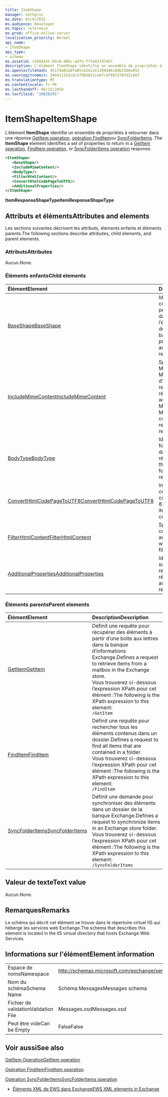 ```yaml
---
title: ItemShape
manager: sethgros
ms.date: 03/9/2015
ms.audience: Developer
ms.topic: reference
ms.prod: office-online-server
localization_priority: Normal
api_name:
- ItemShape
api_type:
- schema
ms.assetid: c5604161-bbc0-40bc-ad75-ff7e837d745f
description: L’élément ItemShape identifie un ensemble de propriétés à retourner dans une opération GetItem, FindItem opération ou une réponse d’opération SyncFolderItems.
ms.openlocfilehash: 95174a85a8fa05cb2612e1289d46c8db32b6e052
ms.sourcegitcommit: 34041125dc8c5f993b21cebfc4f8b72f0fd2cb6f
ms.translationtype: MT
ms.contentlocale: fr-FR
ms.lasthandoff: 06/25/2018
ms.locfileid: "19828191"
---
```

# <a name="itemshape"></a><span data-ttu-id="f4727-103">ItemShape</span><span class="sxs-lookup"><span data-stu-id="f4727-103">ItemShape</span></span>

<span data-ttu-id="f4727-104">L’élément **ItemShape** identifie un ensemble de propriétés à retourner dans une réponse [GetItem operation](getitem-operation.md), [opération FindItem](finditem-operation.md)ou [SyncFolderItems](syncfolderitems-operation.md) .</span><span class="sxs-lookup"><span data-stu-id="f4727-104">The **ItemShape** element identifies a set of properties to return in a [GetItem operation](getitem-operation.md), [FindItem operation](finditem-operation.md), or [SyncFolderItems operation](syncfolderitems-operation.md) response.</span></span> 
  
```XML
<ItemShape>
   <BaseShape/>
   <IncludeMimeContent/>
   <BodyType/>
   <FilterHtmlContent/>
   <ConvertHtmlCodePageToUTF8/>
   <AdditionalProperties/>
</ItemShape>
```

 <span data-ttu-id="f4727-105">**ItemResponseShapeType**</span><span class="sxs-lookup"><span data-stu-id="f4727-105">**ItemResponseShapeType**</span></span>
## <a name="attributes-and-elements"></a><span data-ttu-id="f4727-106">Attributs et éléments</span><span class="sxs-lookup"><span data-stu-id="f4727-106">Attributes and elements</span></span>

<span data-ttu-id="f4727-107">Les sections suivantes décrivent les attributs, éléments enfants et éléments parents.</span><span class="sxs-lookup"><span data-stu-id="f4727-107">The following sections describe attributes, child elements, and parent elements.</span></span>
  
### <a name="attributes"></a><span data-ttu-id="f4727-108">Attributs</span><span class="sxs-lookup"><span data-stu-id="f4727-108">Attributes</span></span>

<span data-ttu-id="f4727-109">Aucun.</span><span class="sxs-lookup"><span data-stu-id="f4727-109">None.</span></span>
  
### <a name="child-elements"></a><span data-ttu-id="f4727-110">Éléments enfants</span><span class="sxs-lookup"><span data-stu-id="f4727-110">Child elements</span></span>

|<span data-ttu-id="f4727-111">**Élément**</span><span class="sxs-lookup"><span data-stu-id="f4727-111">**Element**</span></span>|<span data-ttu-id="f4727-112">**Description**</span><span class="sxs-lookup"><span data-stu-id="f4727-112">**Description**</span></span>|
|:-----|:-----|
|[<span data-ttu-id="f4727-113">BaseShape</span><span class="sxs-lookup"><span data-stu-id="f4727-113">BaseShape</span></span>](baseshape.md) <br/> |<span data-ttu-id="f4727-114">Identifie la configuration de propriétés à retourner dans une réponse de l’élément ou le dossier de base.</span><span class="sxs-lookup"><span data-stu-id="f4727-114">Identifies the basic configuration of properties to return in an item or folder response.</span></span>  <br/> |
|[<span data-ttu-id="f4727-115">IncludeMimeContent</span><span class="sxs-lookup"><span data-stu-id="f4727-115">IncludeMimeContent</span></span>](includemimecontent.md) <br/> |<span data-ttu-id="f4727-116">Spécifie si le contenu Multipurpose Internet Mail Extensions (MIME) d’un élément est renvoyé dans la réponse.</span><span class="sxs-lookup"><span data-stu-id="f4727-116">Specifies whether the Multipurpose Internet Mail Extensions (MIME) content of an item is returned in the response.</span></span>  <br/> |
|[<span data-ttu-id="f4727-117">BodyType</span><span class="sxs-lookup"><span data-stu-id="f4727-117">BodyType</span></span>](bodytype.md) <br/> |<span data-ttu-id="f4727-118">Identifie la mise en forme le corps du texte dans la réponse.</span><span class="sxs-lookup"><span data-stu-id="f4727-118">Identifies how the body text is formatted in the response.</span></span>  <br/> |
|[<span data-ttu-id="f4727-119">ConvertHtmlCodePageToUTF8</span><span class="sxs-lookup"><span data-stu-id="f4727-119">ConvertHtmlCodePageToUTF8</span></span>](converthtmlcodepagetoutf8.md) <br/> |<span data-ttu-id="f4727-120">Indique si l’élément corps HTML est converti en UTF-8.</span><span class="sxs-lookup"><span data-stu-id="f4727-120">Indicates whether the item HTML body is converted to UTF8.</span></span>  <br/> |
|[<span data-ttu-id="f4727-121">FilterHtmlContent</span><span class="sxs-lookup"><span data-stu-id="f4727-121">FilterHtmlContent</span></span>](filterhtmlcontent.md) <br/> |<span data-ttu-id="f4727-122">Spécifie si le filtrage du contenu HTML est activé.</span><span class="sxs-lookup"><span data-stu-id="f4727-122">Specifies whether HTML content filtering is enabled.</span></span>  <br/> |
|[<span data-ttu-id="f4727-123">AdditionalProperties</span><span class="sxs-lookup"><span data-stu-id="f4727-123">AdditionalProperties</span></span>](additionalproperties.md) <br/> |<span data-ttu-id="f4727-124">Identifie les propriétés supplémentaires pour retourner une réponse.</span><span class="sxs-lookup"><span data-stu-id="f4727-124">Identifies additional properties to return in a response.</span></span>  <br/> |
   
### <a name="parent-elements"></a><span data-ttu-id="f4727-125">Éléments parents</span><span class="sxs-lookup"><span data-stu-id="f4727-125">Parent elements</span></span>

|<span data-ttu-id="f4727-126">**Élément**</span><span class="sxs-lookup"><span data-stu-id="f4727-126">**Element**</span></span>|<span data-ttu-id="f4727-127">**Description**</span><span class="sxs-lookup"><span data-stu-id="f4727-127">**Description**</span></span>|
|:-----|:-----|
|[<span data-ttu-id="f4727-128">GetItem</span><span class="sxs-lookup"><span data-stu-id="f4727-128">GetItem</span></span>](getitem.md) <br/> |<span data-ttu-id="f4727-129">Définit une requête pour récupérer des éléments à partir d’une boîte aux lettres dans la banque d’informations Exchange.</span><span class="sxs-lookup"><span data-stu-id="f4727-129">Defines a request to retrieve items from a mailbox in the Exchange store.</span></span>  <br/> <span data-ttu-id="f4727-130">Vous trouverez ci-dessous l’expression XPath pour cet élément :</span><span class="sxs-lookup"><span data-stu-id="f4727-130">The following is the XPath expression to this element:</span></span>  <br/>  `/GetItem` <br/> |
|[<span data-ttu-id="f4727-131">FindItem</span><span class="sxs-lookup"><span data-stu-id="f4727-131">FindItem</span></span>](finditem.md) <br/> |<span data-ttu-id="f4727-132">Définit une requête pour rechercher tous les éléments contenus dans un dossier.</span><span class="sxs-lookup"><span data-stu-id="f4727-132">Defines a request to find all items that are contained in a folder.</span></span>  <br/> <span data-ttu-id="f4727-133">Vous trouverez ci-dessous l’expression XPath pour cet élément :</span><span class="sxs-lookup"><span data-stu-id="f4727-133">The following is the XPath expression to this element:</span></span>  <br/>  `/FindItem` <br/> |
|[<span data-ttu-id="f4727-134">SyncFolderItems</span><span class="sxs-lookup"><span data-stu-id="f4727-134">SyncFolderItems</span></span>](syncfolderitems.md) <br/> |<span data-ttu-id="f4727-135">Définit une demande pour synchroniser des éléments dans un dossier de la banque Exchange.</span><span class="sxs-lookup"><span data-stu-id="f4727-135">Defines a request to synchronize items in an Exchange store folder.</span></span>  <br/> <span data-ttu-id="f4727-136">Vous trouverez ci-dessous l’expression XPath pour cet élément :</span><span class="sxs-lookup"><span data-stu-id="f4727-136">The following is the XPath expression to this element:</span></span>  <br/>  `/SyncFolderItems` <br/> |
   
## <a name="text-value"></a><span data-ttu-id="f4727-137">Valeur de texte</span><span class="sxs-lookup"><span data-stu-id="f4727-137">Text value</span></span>

<span data-ttu-id="f4727-138">Aucun.</span><span class="sxs-lookup"><span data-stu-id="f4727-138">None.</span></span>
  
## <a name="remarks"></a><span data-ttu-id="f4727-139">Remarques</span><span class="sxs-lookup"><span data-stu-id="f4727-139">Remarks</span></span>

<span data-ttu-id="f4727-140">Le schéma qui décrit cet élément se trouve dans le répertoire virtuel IIS qui héberge les services web Exchange.</span><span class="sxs-lookup"><span data-stu-id="f4727-140">The schema that describes this element is located in the IIS virtual directory that hosts Exchange Web Services.</span></span>
  
## <a name="element-information"></a><span data-ttu-id="f4727-141">Informations sur l'élément</span><span class="sxs-lookup"><span data-stu-id="f4727-141">Element information</span></span>

|||
|:-----|:-----|
|<span data-ttu-id="f4727-142">Espace de noms</span><span class="sxs-lookup"><span data-stu-id="f4727-142">Namespace</span></span>  <br/> |http://schemas.microsoft.com/exchange/services/2006/messages  <br/> |
|<span data-ttu-id="f4727-143">Nom du schéma</span><span class="sxs-lookup"><span data-stu-id="f4727-143">Schema Name</span></span>  <br/> |<span data-ttu-id="f4727-144">Schéma Messages</span><span class="sxs-lookup"><span data-stu-id="f4727-144">Messages schema</span></span>  <br/> |
|<span data-ttu-id="f4727-145">Fichier de validation</span><span class="sxs-lookup"><span data-stu-id="f4727-145">Validation File</span></span>  <br/> |<span data-ttu-id="f4727-146">Messages.xsd</span><span class="sxs-lookup"><span data-stu-id="f4727-146">Messages.xsd</span></span>  <br/> |
|<span data-ttu-id="f4727-147">Peut être vide</span><span class="sxs-lookup"><span data-stu-id="f4727-147">Can be Empty</span></span>  <br/> |<span data-ttu-id="f4727-148">False</span><span class="sxs-lookup"><span data-stu-id="f4727-148">False</span></span>  <br/> |
   
## <a name="see-also"></a><span data-ttu-id="f4727-149">Voir aussi</span><span class="sxs-lookup"><span data-stu-id="f4727-149">See also</span></span>



[<span data-ttu-id="f4727-150">GetItem Operation</span><span class="sxs-lookup"><span data-stu-id="f4727-150">GetItem operation</span></span>](getitem-operation.md)
  
[<span data-ttu-id="f4727-151">Opération FindItem</span><span class="sxs-lookup"><span data-stu-id="f4727-151">FindItem operation</span></span>](finditem-operation.md)
  
[<span data-ttu-id="f4727-152">Opération SyncFolderItems</span><span class="sxs-lookup"><span data-stu-id="f4727-152">SyncFolderItems operation</span></span>](syncfolderitems-operation.md)


- [<span data-ttu-id="f4727-153">Éléments XML de EWS dans Exchange</span><span class="sxs-lookup"><span data-stu-id="f4727-153">EWS XML elements in Exchange</span></span>](ews-xml-elements-in-exchange.md)

